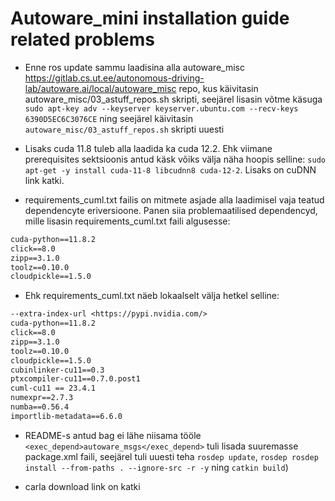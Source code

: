 # Autoware_mini installation guide related problems

* Enne ros update sammu laadisina alla autoware_misc <https://gitlab.cs.ut.ee/autonomous-driving-lab/autoware.ai/local/autoware_misc> repo, kus käivitasin autoware_misc/03_astuff_repos.sh skripti, seejärel lisasin võtme käsuga `sudo apt-key adv --keyserver keyserver.ubuntu.com --recv-keys 6390D5EC6C3076CE` ning seejärel käivitasin `autoware_misc/03_astuff_repos.sh` skripti uuesti

* Lisaks cuda 11.8 tuleb alla laadida ka cuda 12.2. Ehk viimane prerequisites sektsioonis antud käsk võiks välja näha hoopis selline: `sudo apt-get -y install cuda-11-8 libcudnn8 cuda-12-2`. Lisaks on cuDNN link katki.

* requirements_cuml.txt failis on mitmete asjade alla laadimisel vaja teatud dependencyte eriversioone. Panen siia problemaatilised dependencyd, mille lisasin requirements_cuml.txt faili algusesse:

``` txt
cuda-python==11.8.2
click==8.0
zipp==3.1.0
toolz==0.10.0
cloudpickle==1.5.0
```

* Ehk requirements_cuml.txt näeb lokaalselt välja hetkel selline:

``` txt
--extra-index-url <https://pypi.nvidia.com/>
cuda-python==11.8.2
click==8.0
zipp==3.1.0
toolz==0.10.0
cloudpickle==1.5.0
cubinlinker-cu11==0.3
ptxcompiler-cu11==0.7.0.post1
cuml-cu11 == 23.4.1
numexpr==2.7.3
numba==0.56.4
importlib-metadata==6.6.0
```

* README-s antud bag ei lähe niisama tööle `<exec_depend>autoware_msgs</exec_depend>` tuli lisada suuremasse package.xml faili, seejärel tuli uuesti teha `rosdep update`, `rosdep rosdep install --from-paths . --ignore-src -r -y` ning `catkin build`)

* carla download link on katki
